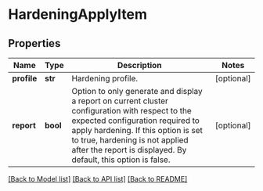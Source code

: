 # HardeningApplyItem

## Properties
Name | Type | Description | Notes
------------ | ------------- | ------------- | -------------
**profile** | **str** | Hardening profile. | [optional] 
**report** | **bool** | Option to only generate and display a report on current cluster configuration with respect to the expected configuration required to apply hardening. If this option is set to true, hardening is not applied after the report is displayed. By default, this option is false. | [optional] 

[[Back to Model list]](../README.md#documentation-for-models) [[Back to API list]](../README.md#documentation-for-api-endpoints) [[Back to README]](../README.md)


